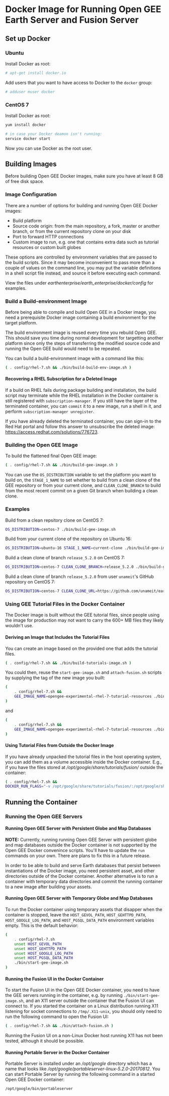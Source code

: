 # Docker Image for Running Open GEE Earth Server and Fusion Server

## Set up Docker

### Ubuntu

Install Docker as root:

```BASH
# apt-get install docker.io
```

Add users that you want to have access to Docker to the `docker` group:

```BASH
# adduser muser docker
```

### CentOS 7

Install Docker as root:

```BASH
yum install docker

# in case your Docker deamon isn't running:
service docker start
```

Now you can use Docker as the root user.

## Building Images

Before building Open GEE Docker images, make sure you have at least 8 GB of
free disk space.

### Image Configuration

There are a number of options for building and running Open GEE Docker
images:

* Build platform
* Source code origin: from the main repository, a fork, master or another
    branch, or from the current repository clone on your disk
* Port to forward HTTP connections
* Custom image to run, e.g. one that contains extra data such as tutorial
    resources or custom built globes

These options are controlled by environment variables that are passed to the
build scripts. Since it may become inconvenient to pass more than a couple of
values on the command line, you may put the variable definitions in a
shell script file instead, and source it before executing each command.

View the files under
_earthenterprise/earth_enterprise/docker/config_ for examples.

### Build a Build-environment Image

Before being able to compile and build Open GEE in a Docker image, you need a
prerequisite Docker image containing a build environment for the target
platform.

The build environment image is reused every time you rebuild Open GEE. This
should save you time during normal development for targetting another
platform since only the steps of transferring the modified source code and
running the Open GEE build would need to be repeated.

You can build a build-environment image with a command like this:

```BASH
( . config/rhel-7.sh && ./bin/build-build-env-image.sh )
```

#### Recovering a RHEL Subscription for a Deleted Image

If a build on RHEL fails during package building and installation, the build
script may terminate while the RHEL installation in the Docker container is
still registered with `subscription-manager`. If you still have the layer of
the terminated container, you can `commit` it to a new image, run a shell in
it, and perform `subscription-manager unregister`.

If you have already deleted the terminated container, you can sign-in to the
Red Hat portal and follow this answer to unsubscribe the deleted
image: <https://access.redhat.com/solutions/776723>.

### Building the Open GEE Image

To build the flattened final Open GEE image:

```BASH
( . config/rhel-7.sh && ./bin/build-gee-image.sh )
```

You can use the `OS_DISTRIBUTION` variable to set the platform you want to
build on, the `STAGE_1_NAME` to set whether to build from a clean clone of the
GEE repository or from your current clone, and `CLEAN_CLONE_BRANCH` to build
from the most recent commit on a given Git branch when building a clean clone.

### Examples

Build from a clean repsitory clone on CentOS 7:

```BASH
OS_DISTRIBUTION=centos-7 ./bin/build-gee-image.sh
```

Build from your current clone of the repository on Ubuntu 16:

```BASH
OS_DISTRIBUTION=ubuntu-16 STAGE_1_NAME=current-clone ./bin/build-gee-image.sh
```

Build a clean clone of branch `release_5.2.0` on CentOS 7:

```BASH
OS_DISTRIBUTION=centos-7 CLEAN_CLONE_BRANCH=release_5.2.0 ./bin/build-gee-image.sh
```

Build a clean clone of branch `release_5.2.0` from user `unameit`'s GitHub
repository on CentOS 7:

```BASH
OS_DISTRIBUTION=centos-7 CLEAN_CLONE_URL=https://github.com/unameit/earthenterprise.git CLEAN_CLONE_BRANCH=release_5.2.0 ./bin/build-gee-image.sh
```

### Using GEE Tutorial Files in the Docker Container

The Docker image is built without the GEE tutorial files, since people using
the image for production may not want to carry the 600+ MB files they likely
wouldn't use.

#### Deriving an Image that Includes the Tutorial Files

You can create an image based on the provided one that adds the tutorial
files.

```BASH
( . config/rhel-7.sh && ./bin/build-tutorials-image.sh )
```

You could then, reuse the `start-gee-image.sh` and `attach-fusion.sh`
scripts by supplying the tag of the new image you built:

```BASH
(
    . config/rhel-7.sh &&
    GEE_IMAGE_NAME=opengee-experimental-rhel-7-tutorial-resources ./bin/start-gee-image.sh
)
```

and

```BASH
(
    . config/rhel-7.sh &&
    GEE_IMAGE_NAME=opengee-experimental-rhel-7-tutorial-resources ./bin/attach-fusion.sh
)
```

#### Using Tutorial Files from Outside the Docker Image

If you have already unpacked the tutorial files in the host operating system,
you can add them as a volume accessible inside the Docker container. E.g., if
you have the files stored at _/opt/google/share/tutorials/fusion/_ outside the
container:

```BASH
( . config/rhel-7.sh &&
DOCKER_RUN_FLAGS="-v /opt/google/share/tutorials/fusion/:/opt/google/share/tutorials/fusion/" ./bin/start-gee-image.sh )
```

## Running the Container

### Running the Open GEE Servers

#### Running Open GEE Server with Persistent Globe and Map Databases

__NOTE:__ Currently, running running Open GEE Server with persistent globe and
map databases outside the Docker container is not supported by the Open GEE
Docker convenince scripts. You'll have to update the `run` commands on your own.
There are plans to fix this in a future release.

In order to be able to build and serve Earth databases that persist between
instantiations of the Docker image, you need persistent asset, and other
directories outside of the Docker container. Another alternative is to run a
container with temporary data directories and commit the running container to
a new image after building your assets.

#### Running Open GEE Server with Temporary Globe and Map Databases

To run the Docker container using temporary assets that disapper when the
container is stopped, leave the `HOST_GEVOL_PATH`, `HOST_GEHTTPD_PATH`,
`HOST_GOOGLE_LOG_PATH`, and `HOST_PGSQL_DATA_PATH` environment variables
empty. This is the default behavior:

```BASH
(
    . config/rhel-7.sh
    unset HOST_GEVOL_PATH
    unset HOST_GEHTTPD_PATH
    unset HOST_GOOGLE_LOG_PATH
    unset HOST_PGSQL_DATA_PATH
    ./bin/start-gee-image.sh
)
```

#### Running the Fusion UI in the Docker Container

To start the Fusion UI in the Open GEE Docker container, you need to have
the GEE servers running in the container, e.g. by running
`./bin/start-gee-image.sh`, and an X11 server outside the container that the
Fusion UI can connect to. If you started the container on a Linux
distribution running X11 listening for socket connections to `/tmp/.X11-unix`,
you should only need to run the following command to open the Fusion UI:

```BASH
( . config/rhel-7.sh && ./bin/attach-fusion.sh )
```

Running the Fusion UI on a non-Linux Docker host running X11 has not been
tested, although it should be possible.

#### Running Portable Server in the Docker Container

Portable Server is installed under an _/opt/google_ directory which has a name
that looks like _/opt/google/portableserver-linux-5.2.0-20170812_. You can
start Portable Server by running the following command in a started Open GEE
Docker container:

```BASH
/opt/google/bin/portableserver
```

